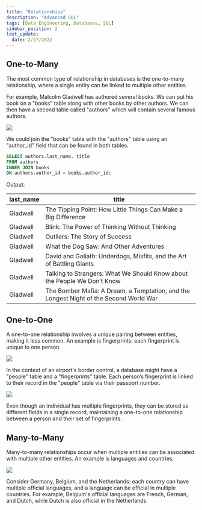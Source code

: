 ```yaml
---
title: "Relationships"
description: "Advanced SQL"
tags: [Data Engineering, Databases, SQL]
sidebar_position: 2
last_update:
  date: 2/27/2022
---
```




## One-to-Many 

The most common type of relationship in databases is the one-to-many relationship, where a single entity can be linked to multiple other entities. 

For example, Malcolm Gladwell has authored several books. We can put his book on a "books" table along with other books by other authors. We can then have a second table called "authors" which will contain several famous authors.

![](/img/docs/db-rs-one-to-many.png)

We could join the "books" table with the "authors" table using an "author_id" field that can be found in both tables.

```sql
SELECT authors.last_name, title
FROM authors
INNER JOIN books 
ON authors.author_id = books.author_id;
```

Output:

| last_name     | title                                                                             |
|----------|------------------------------------------------------------------------------------|
| Gladwell | The Tipping Point: How Little Things Can Make a Big Difference                     |
| Gladwell | Blink: The Power of Thinking Without Thinking                                      |
| Gladwell | Outliers: The Story of Success                                                     |
| Gladwell | What the Dog Saw: And Other Adventures                                             |
| Gladwell | David and Goliath: Underdogs, Misfits, and the Art of Battling Giants              |
| Gladwell | Talking to Strangers: What We Should Know about the People We Don’t Know           |
| Gladwell | The Bomber Mafia: A Dream, a Temptation, and the Longest Night of the Second World War |


## One-to-One 

A one-to-one relationship involves a unique pairing between entities, making it less common. An example is fingerprints: each fingerprint is unique to one person. 

![](/img/docs/db-rs-one-to-one-colored-image.png)

In the context of an airport's border control, a database might have a "people" table and a "fingerprints" table. Each person’s fingerprint is linked to their record in the "people" table via their passport number. 

![](/img/docs/db-rs-one-to-one.png)

Even though an individual has multiple fingerprints, they can be stored as different fields in a single record, maintaining a one-to-one relationship between a person and their set of fingerprints.


## Many-to-Many 

Many-to-many relationships occur when multiple entities can be associated with multiple other entities. An example is languages and countries. 

![](/img/docs/db-rs-many-to-many-colored-diagram.png)

Consider Germany, Belgium, and the Netherlands: each country can have multiple official languages, and a language can be official in multiple countries. For example, Belgium's official languages are French, German, and Dutch, while Dutch is also official in the Netherlands.
